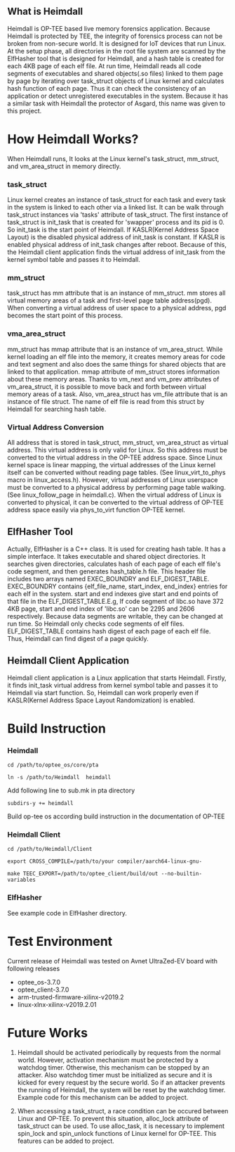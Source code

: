 ## What is Heimdall
Heimdall is OP-TEE based live memory forensics application. Because Heimdall is protected by TEE, the integrity of forensics process can not  be broken from non-secure world. 
It is designed for IoT devices that run Linux. At the setup phase, all directories in the root file system are scanned by the ElfHasher tool that is designed for Heimdall, and a hash table is created for each 4KB page of each elf file. At run time, Heimdall reads all code segments of executables and shared objects(.so files) linked to them page by page by iterating over task_struct objects of Linux kernel and calculates hash function of each page. Thus it can check the consistency of an application or detect unregistered executables in the system. 
Because it has a similar task with Heimdall the protector of Asgard, this name was given to this project.  

# How Heimdall Works?

When Heimdall runs, It looks at the Linux kernel's task_struct, mm_struct, and vm_area_struct in memory directly.
### task_struct
Linux kernel creates an instance of task_struct for each task and every task in the system is linked to each other via a linked list. It can be walk through task_struct instances via 'tasks' attribute of task_struct. The first instance of task_struct is init_task that is created for 'swapper' process and its pid is 0.  So init_task is the start point of Heimdall. If KASLR(Kernel Address Space Layout) is the disabled physical address of init_task is constant. If KASLR is enabled physical address of init_task changes after reboot. Because of this, the Heimdall client application finds the virtual address of init_task from the kernel symbol table and passes it to Heimdall.

### mm_struct
task_struct has mm attribute that is an instance of mm_struct. mm stores all virtual memory areas of a task and first-level page table address(pgd). When converting a virtual address of user space to a physical address, pgd becomes the start point of this process.

### vma_area_struct
mm_struct has mmap attribute that is an instance of vm_area_struct.
While kernel loading an elf file into the memory, it creates memory areas for code and text segment and also does the same things for shared objects that are linked to that application. mmap attribute of mm_struct stores information about these memory areas. Thanks to vm_next and vm_prev attributes of vm_area_struct, it is possible to move back and forth between virtual memory areas of a task. Also, vm_area_struct has vm_file attribute that is an instance of file struct. The name of elf file is read from this struct by Heimdall for searching hash table.

### Virtual Address Conversion
All address that is stored in task_struct, mm_struct, vm_area_struct as virtual address. This virtual address is only valid for Linux. So this address must be converted to the virtual address in the OP-TEE address space. Since Linux kernel space is linear mapping, the virtual addresses of the Linux kernel itself can be converted without reading page tables. (See linux_virt_to_phys macro in linux_access.h). However, virtual addresses of Linux userspace must be converted to a physical address by performing page table walking.(See linux_follow_page in heimdall.c). When the virtual address of Linux is converted to physical, it can be converted to the virtual address of OP-TEE address space easily via phys_to_virt function OP-TEE kernel. 

## ElfHasher Tool
Actually, ElfHasher is a C++ class. It is used for creating hash table. It has a simple interface. It takes executable and shared object directories. It searches given directories, calculates hash of each page of each elf file's code segment, and then generates hash_table.h file. This header file includes two arrays named EXEC_BOUNDRY and ELF_DIGEST_TABLE.  EXEC_BOUNDRY contains {elf_file_name, start_index, end_index} entries for each elf in the system. start and end indexes give start and end points of that file in the ELF_DIGEST_TABLE.E.g, If code segment of libc.so have 372 4KB page, start and end index of 'libc.so' can be 2295 and 2606 respectively. Because data segments are writable, they can be changed at run time. So Heimdall only checks code segments of elf files. ELF_DIGEST_TABLE contains hash digest of each page of each elf file. Thus, Heimdall can find digest of a page quickly.

## Heimdall Client Application
Heimdall client application is a Linux application that starts Heimdall. Firstly, it finds init_task virtual address from kernel symbol table and passes it to Heimdall via start function. So, Heimdall can work properly even if KASLR(Kernel Address Space Layout Randomization) is enabled.

# Build Instruction

### Heimdall

`cd /path/to/optee_os/core/pta`

`ln -s /path/to/Heimdall  heimdall`

Add following line to sub.mk in pta directory

`subdirs-y += heimdall`

Build op-tee os according build instruction in the documentation of OP-TEE

### Heimdall Client

`cd /path/to/Heimdall/Client`

`export CROSS_COMPILE=/path/to/your compiler/aarch64-linux-gnu-`

`make TEEC_EXPORT=/path/to/optee_client/build/out --no-builtin-variables`

### ElfHasher
See example code in ElfHasher directory.

# Test Environment
Current release of Heimdall was tested on Avnet UltraZed-EV board with following releases 
* optee_os-3.7.0
* optee_client-3.7.0
* arm-trusted-firmware-xilinx-v2019.2
* linux-xlnx-xilinx-v2019.2.01


# Future Works
1. Heimdall should be activated periodically by requests from the normal world. However, activation mechanism must be protected by a watchdog timer. Otherwise, this mechanism can be stopped by an attacker. Also watchdog timer must be initialized as secure and it is kicked for every request by the secure world. So if an attacker prevents the running of Heimdall, the system will be reset by the watchdog timer.  Example code for this mechanism can be added to project.

2.  When accessing a task_struct, a race condition can be occured between Linux and OP-TEE. To prevent this situation, alloc_lock attribute of task_struct can be used. To use alloc_task, it is necessary to implement spin_lock and spin_unlock functions of Linux kernel for OP-TEE. This features can be added to project.



